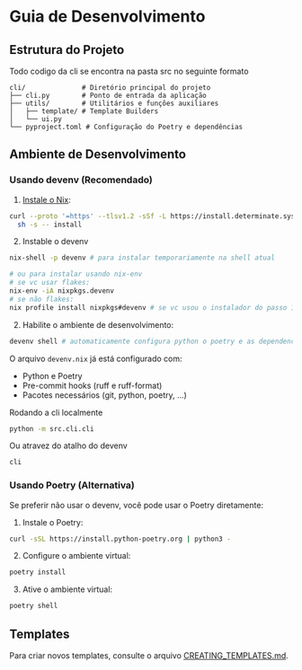 # Guia de Desenvolvimento

## Estrutura do Projeto

Todo codigo da cli se encontra na pasta src no seguinte formato

```
cli/              # Diretório principal do projeto
├── cli.py        # Ponto de entrada da aplicação
├── utils/        # Utilitários e funções auxiliares
│   ├── template/ # Template Builders
│   └── ui.py
└── pyproject.toml # Configuração do Poetry e dependências
```

## Ambiente de Desenvolvimento

### Usando devenv (Recomendado)

1. [Instale o Nix](https://github.com/DeterminateSystems/nix-installer):
```bash
curl --proto '=https' --tlsv1.2 -sSf -L https://install.determinate.systems/nix | \
  sh -s -- install
```

2. Instable o devenv 
```bash
nix-shell -p devenv # para instalar temporariamente na shell atual

# ou para instalar usando nix-env
# se vc usar flakes:
nix-env -iA nixpkgs.devenv
# se não flakes:
nix profile install nixpkgs#devenv # se vc usou o instalador do passo 1 utilize essa opção
```
2. Habilite o ambiente de desenvolvimento:
```bash
devenv shell # automaticamente configura python o poetry e as dependencias do projeto, assim como os git hooks
```

O arquivo `devenv.nix` já está configurado com:
- Python e Poetry
- Pre-commit hooks (ruff e ruff-format)
- Pacotes necessários (git, python, poetry, ...)


Rodando a cli localmente
```bash
python -m src.cli.cli
```

Ou atravez do atalho do devenv
```bash
cli
```


### Usando Poetry (Alternativa)

Se preferir não usar o devenv, você pode usar o Poetry diretamente:

1. Instale o Poetry:
```bash
curl -sSL https://install.python-poetry.org | python3 -
```

2. Configure o ambiente virtual:
```bash
poetry install
```

3. Ative o ambiente virtual:
```bash
poetry shell
```

## Templates

Para criar novos templates, consulte o arquivo [CREATING_TEMPLATES.md](CREATING_TEMPLATES.md).
